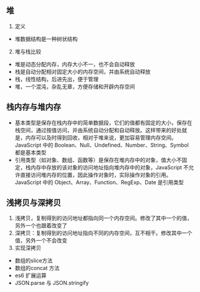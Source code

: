 ## 堆
1. 定义
* 堆数据结构是一种树状结构
2. 堆与栈比较
* 堆是动态分配内存，内存大小不一，也不会自动释放
* 栈是自动分配相对固定大小的内存空间，并由系统自动释放
* 栈，线性结构，后进先出，便于管理
* 堆，一个混沌，杂乱无章，方便存储和开辟内存空间
## 栈内存与堆内存
* 基本类型是保存在栈内存中的简单数据段，它们的值都有固定的大小，保存在栈空间，通过按值访问，并由系统自动分配和自动释放。这样带来的好处就是，内存可以及时得到回收，相对于堆来说，更加容易管理内存空间。JavaScript 中的 Boolean、Null、Undefined、Number、String、Symbol 都是基本类型
* 引用类型（如对象、数组、函数等）是保存在堆内存中的对象，值大小不固定，栈内存中存放的该对象的访问地址指向堆内存中的对象，JavaScript 不允许直接访问堆内存的位置，因此操作对象时，实际操作对象的引用。JavaScript 中的 Object、Array、Function、RegExp、Date 是引用类型
## 浅拷贝与深拷贝
1. 浅拷贝，复制得到的访问地址都指向同一个内存空间。修改了其中一个的值，另外一个也跟着改变了
2. 深拷贝：复制得到的访问地址指向不同的内存空间，互不相干。修改其中一个值，另外一个不会改变
3. 实现深拷贝
* 数组的slice方法
* 数组的concat 方法
* es6 扩展运算
* JSON.parse 与 JSON.stringify
